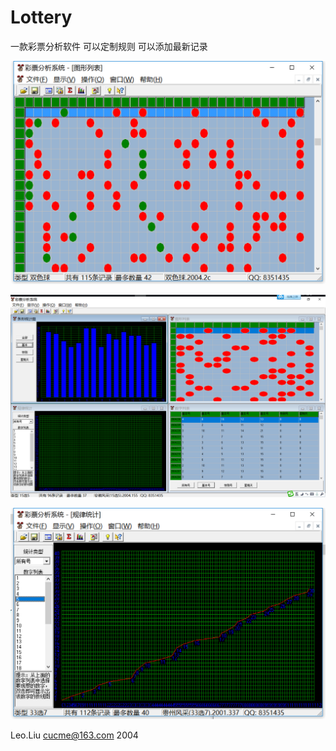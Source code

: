 # Lottery

一款彩票分析软件
可以定制规则
可以添加最新记录

![alt text](https://github.com/cucmeliu/Lottery/blob/master/bin/lotteryList.png "Title")


![alt text](https://github.com/cucmeliu/Lottery/blob/master/bin/lottoryall.png "Title")


![alt text](https://github.com/cucmeliu/Lottery/blob/master/bin/lotteryStatic.png "Title")

Leo.Liu
cucme@163.com
2004